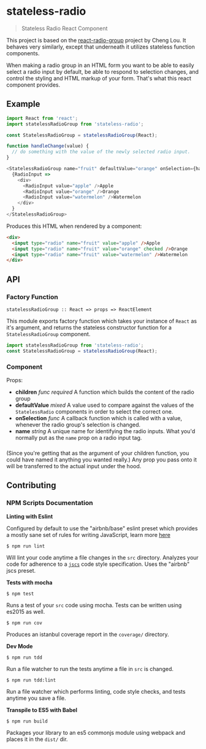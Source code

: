 # stateless-radio

> Stateless Radio React Component

This project is based on the [react-radio-group](https://github.com/chenglou/react-radio-group) project by Cheng Lou.
It behaves very similarly, except that underneath it utilizes stateless function components.

When making a radio group in an HTML form you want to be able to easily select a radio input by default, be able
to respond to selection changes, and control the styling and HTML markup of your form. That's what this react component provides.

## Example

```js
import React from 'react';
import statelessRadioGroup from 'stateless-radio';

const StatelessRadioGroup = statelessRadioGroup(React);

function handleChange(value) {
  // do something with the value of the newly selected radio input.
}

<StatelessRadioGroup name="fruit" defaultValue="orange" onSelection={handleChange}>
  {RadioInput =>
    <div>
      <RadioInput value="apple" />Apple
      <RadioInput value="orange" />Orange
      <RadioInput value="watermelon" />Watermelon
    </div>
  }
</StatelessRadioGroup>
```

Produces this HTML when rendered by a component:

```html
<div>
  <input type="radio" name="fruit" value="apple" />Apple
  <input type="radio" name="fruit" value="orange" checked />Orange
  <input type="radio" name="fruit" value="watermelon" />Watermelon
</div>
```

## API

### Factory Function

`statelessRadioGroup :: React => props => ReactElement`

This module exports factory function which takes your instance of `React` as it's argument, and returns the
stateless constructor function for a `StatelessRadioGroup` component.

```js
import statelessRadioGroup from 'stateless-radio';
const StatelessRadioGroup = statelessRadioGroup(React);
```

### <StatelessRadioGroup /> Component

Props:

- **children** *func* *required* A function which builds the content of the radio group
- **defaultValue** *mixed* A value used to compare against the values of the `StatelessRadio` components in order to select the correct one.
- **onSelection** *func* A callback function which is called with a value, whenever the radio group's selection is changed.
- **name** *string* A unique name for identifying the radio inputs. What you'd normally put as the `name` prop on a radio input tag.

### <StatelessRadio />

(Since you're getting that as the argument of your children function, you could have named it anything you wanted really.) Any prop you pass onto it will be transferred to the actual input under the hood.

## Contributing

### NPM Scripts Documentation

**Linting with Eslint**

Configured by default to use the "airbnb/base" eslint preset which provides 
a mostly sane set of rules for writing JavaScript, learn more [here](https://github.com/airbnb/javascript)

`$ npm run lint`

Will lint your code anytime a file changes in the `src` directory. Analyzes your code for adherence to
a [`jscs`](http://jscs.info/) code style specification. Uses the "airbnb" jscs preset.

**Tests with mocha**

`$ npm test`

Runs a test of your `src` code using mocha. Tests can be written using es2015 as well.

`$ npm run cov`

Produces an istanbul coverage report in the `coverage/` directory.

**Dev Mode**

`$ npm run tdd`

Run a file watcher to run the tests anytime a file in `src` is changed.

`$ npm run tdd:lint`

Run a file watcher which performs linting, code style checks, and tests anytime you save a file.

**Transpile to ES5 with Babel**

`$ npm run build`

Packages your library to an es5 commonjs module using webpack and places it in the `dist/` dir.
